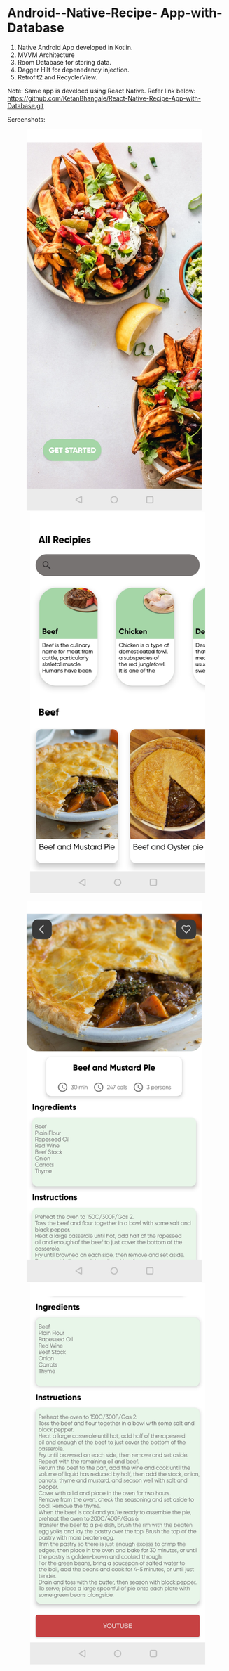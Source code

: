 # Android--Native-Recipe- App-with-Database
1. Native Android App developed in Kotlin.
2. MVVM Architecture
3. Room Database for storing data.
4. Dagger Hilt for depenedancy injection.
5. Retrofit2 and RecyclerView.

Note: Same app is develoed using React Native. Refer link below:
https://github.com/KetanBhangale/React-Native-Recipe-App-with-Database.git

Screenshots:
<div align="center">
    <img src="screenshots/1.jpg" width="400px" </img> &nbsp;&nbsp;&nbsp; <img src="screenshots/2.jpg" width="400px" </img> 
    <p></p>
     <p></p>
</div>
<div align="center">
    <img src="screenshots/3.jpg" width="400px" </img> &nbsp;&nbsp;&nbsp; <img src="screenshots/4.jpg" width="400px" </img> 
    <p></p>
     <p></p>
</div>




